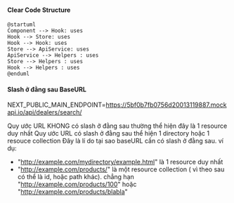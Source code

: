 #### Clear Code Structure
```plantuml
@startuml
Component --> Hook: uses
Hook --> Store: uses
Hook --> Hook: uses
Store --> ApiService: uses
ApiService --> Helpers : uses
Store --> Helpers : uses
Hook --> Helpers : uses
@enduml
```


#### Slash ở đằng sau BaseURL
NEXT_PUBLIC_MAIN_ENDPOINT=https://5bf0b7fb0756d20013119887.mockapi.io/api/dealers/search/


Quy ước URL KHONG có slash ở đằng sau thường thể hiện đây là 1 resource duy nhất 
Quy ước URL có slash ở đằng sau thể hiện 1 directory hoặc 1 resouce collection
Đây là lí do tại sao baseURL cần có slash ở đằng sau.
ví dụ:
- "http://example.com/mydirectory/example.html"  là 1 resource duy nhất 
- "http://example.com/products/" là một resource collection ( vì theo sau có thể là id, hoặc path khác). chẳng hạn "http://example.com/products/100" hoặc "http://example.com/products/blabla"

